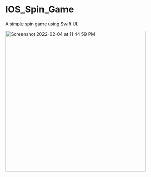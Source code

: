 # IOS_Spin_Game
A simple spin game using Swift UI. 

<img width="439" alt="Screenshot 2022-02-04 at 11 44 59 PM" src="https://user-images.githubusercontent.com/66321598/152577572-d566164d-e1e9-4e51-bc3e-465727692728.png">
